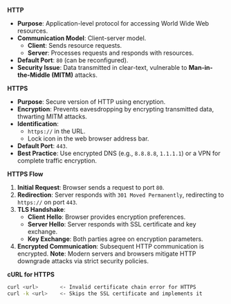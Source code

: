  
 **HTTP**
- **Purpose**: Application-level protocol for accessing World Wide Web resources.
- **Communication Model**: Client-server model.
    - **Client**: Sends resource requests.
    - **Server**: Processes requests and responds with resources.
- **Default Port**: `80` (can be reconfigured).
- **Security Issue**: Data transmitted in clear-text, vulnerable to **Man-in-the-Middle (MITM)** attacks.

 **HTTPS**
- **Purpose**: Secure version of HTTP using encryption.
- **Encryption**: Prevents eavesdropping by encrypting transmitted data, thwarting MITM attacks.
- **Identification**:
    - `https://` in the URL.
    - Lock icon in the web browser address bar.
- **Default Port**: `443`.
- **Best Practice**: Use encrypted DNS (e.g., `8.8.8.8`, `1.1.1.1`) or a VPN for complete traffic encryption.

**HTTPS Flow**
1. **Initial Request**: Browser sends a request to port `80`.
2. **Redirection**: Server responds with `301 Moved Permanently`, redirecting to `https://` on port `443`.
3. **TLS Handshake**:
    - **Client Hello**: Browser provides encryption preferences.
    - **Server Hello**: Server responds with SSL certificate and key exchange.
    - **Key Exchange**: Both parties agree on encryption parameters.
4. **Encrypted Communication**: Subsequent HTTP communication is encrypted.
**Note**: Modern servers and browsers mitigate HTTP downgrade attacks via strict security policies.

**cURL for HTTPS**

```bash
curl <url>       <- Invalid certificate chain error for HTTPS
curl -k <url>    <- Skips the SSL certificate and implements it
```
